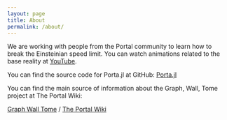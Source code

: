 ```yaml
---
layout: page
title: About
permalink: /about/
---
```


We are working with people from the Portal community to learn how to break the Einsteinian
speed limit. You can watch animations related to the base reality at
[YouTube](https://www.youtube.com/channel/@iamazadi).

You can find the source code for Porta.jl at GitHub:
[Porta.jl](https://github.com/iamazadi/Porta.jl)

You can find the main source of information about the Graph, Wall, Tome project at The
Portal Wiki:

[Graph Wall Tome](https://theportal.wiki/wiki/Graph,_Wall,_Tome) /
[The Portal Wiki](https://theportal.wiki/wiki/Main_Page)
